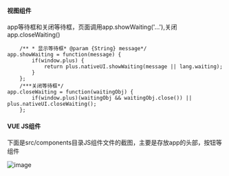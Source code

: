 #### 视图组件
app等待框和关闭等待框，页面调用app.showWaiting('...'),关闭app.closeWaiting()
```
	/** * 显示等待框* @param {String} message*/
app.showWaiting = function(message) {
		if(window.plus) {
			return plus.nativeUI.showWaiting(message || lang.waiting);
		}
	};
	/***关闭等待框*/
app.closeWaiting = function(waitingObj) {
		if(window.plus)(waitingObj && waitingObj.close()) || plus.nativeUI.closeWaiting();
	};
```
#### VUE JS组件
下面是src/components目录JS组件文件的截图，主要是存放app的头部，按钮等组件

![image](http://osk1hpe2y.bkt.clouddn.com/17-11-9/91435765.jpg)